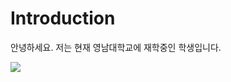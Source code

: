 # Introduction
안녕하세요. 
저는 현재 영남대학교에 재학중인 학생입니다.




<img src="https://img.shields.io/badge/Python-CC6699?style=plastic&logo=Python&logoColor=3775AB"/>

